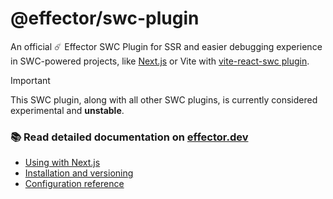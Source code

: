 # @effector/swc-plugin

An official ☄️ Effector SWC Plugin for SSR and easier debugging experience in SWC-powered projects, like [Next.js](https://nextjs.org/) or Vite with [vite-react-swc plugin](https://github.com/vitejs/vite-plugin-react-swc).

> [!IMPORTANT]
> This SWC plugin, along with all other SWC plugins, is currently considered experimental and **unstable**.

### 📚 Read detailed documentation on [effector.dev](https://effector.dev/api/effector/swc-plugin/)

- [Using with Next.js](https://github.com/effector/swc-plugin/blob/master/NEXTJS.md)
- [Installation and versioning](https://effector.dev/api/effector/swc-plugin/#installation)
- [Configuration reference](https://effector.dev/api/effector/swc-plugin/#configuration)
